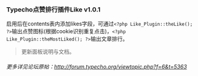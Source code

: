 ### Typecho点赞排行插件Like v1.0.1

启用后在contents表内添加likes字段，可通过`<?php Like_Plugin::theLike(); ?>`输出点赞图标(根据cookie识别重复点击)，`<?php Like_Plugin::theMostLiked(); ?>`输出文章排行。

 > 更新面板说明与文档。

###### 更多详见论坛原帖：http://forum.typecho.org/viewtopic.php?f=6&t=5363